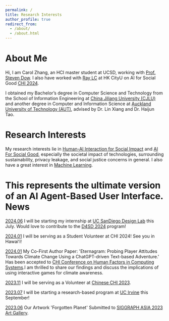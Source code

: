 ```yaml
---
permalink: /
title: Research Interests
author_profile: true
redirect_from: 
  - /about/
  - /about.html
---
```



About Me
======

Hi, I am Carol Zhang, an HCI master student at UCSD, working with [Prof. Steven Dow](https://spdow.ucsd.edu/). I also have worked with [Ray LC](https://www.scm.cityu.edu.hk/people/ray-lc) at HK CityU on AI for Social Good [CHI 2024](https://dl.acm.org/doi/abs/10.1145/3613904.3642850).

I obtained my Bachelor’s degree in Computer Science and Technology from the School of Information Engineering at [China Jiliang University (CJLU)](https://english.cjlu.edu.cn/) and another degree in Computer and Information Science at [Auckland University of Technology (AUT)](https://www.aut.ac.nz/), advised by Dr. Lin Xiang and Dr. Haijun Tao.


Research Interests
======

My research interests lie in [Human-AI Interaction for Social Impact](#) and [AI For Social Good](#), especially the societal impact of technologies, surrounding sustainability, privacy leakage, and social justice concerns in general. I also have a great interest in [Machine Learning](#).

This represents the ultimate version of an AI Agent-Based User Interface.
News
======
[2024.06](#) I will be starting my internship at [UC SanDiego Design Lab](https://designlab.ucsd.edu/) this July. Would love to contribute to the [D4SD 2024](https://d4sd.org/) program!

[2024.01](#) I will be serving as a Student Volunteer at CHI 2024! See you in Hawaiʻi!

[2024.01](#) My Co-First Author Paper: 'Eternagram: Probing Player Attitudes Towards Climate Change Using a ChatGPT-driven Text-based Adventure.' Has been accepted to [CHI Conference on Human Factors in Computing Systems](https://chi2024.acm.org/).I am thrilled to share our findings and discuss the implications of using interactive games for climate awareness.

[2023.11](#) I will be serving as a Volunteer at [Chinese CHI 2023](https://chchi2023.icachi.org/).

[2023.07](#) I will be starting a research-based program at [UC Irvine](https://www.uci.edu/) this September!

[2023.06](#) Our Artwork 'Forgotten Planet' Submitted to [SIGGRAPH ASIA 2023 Art Gallery](https://asia.siggraph.org/2023/submissions/art-gallery/).

